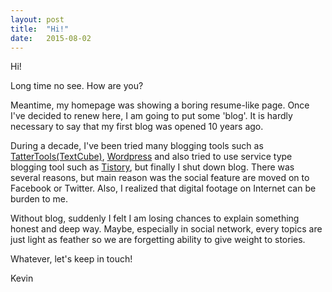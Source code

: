 ```yaml
---
layout: post
title:  "Hi!" 
date:   2015-08-02
---
```


Hi!

Long time no see. How are you?

Meantime, my homepage was showing a boring resume-like page.
Once I've decided to renew here, I am going to put some 'blog'. It is hardly necessary to say that my first blog was opened 10 years ago.

During a decade, I've been tried many blogging tools such as [TatterTools(TextCube)](http://www.textcube.org/), [Wordpress](https://wordpress.org) and also tried to use service type blogging tool such as [Tistory](http://www.tistory.com/), but finally I shut down blog. There was several reasons, but main reason was the social feature are moved on to Facebook or Twitter. Also, I realized that digital footage on Internet can be burden to me.

Without blog, suddenly I felt I am losing chances to explain something honest and deep way. Maybe, especially in social network, every topics are just light as feather so we are forgetting ability to give weight to stories.

Whatever, let's keep in touch!

Kevin